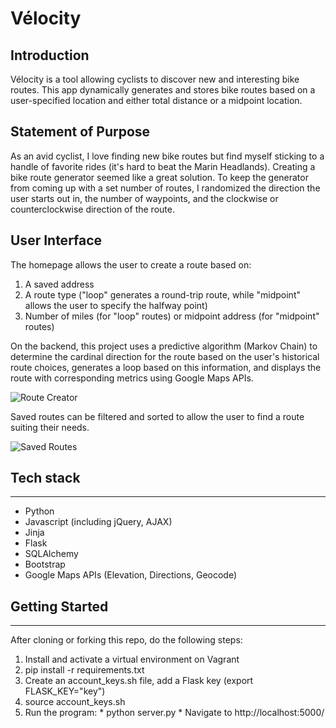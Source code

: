 # Vélocity

## Introduction

Vélocity is a tool allowing cyclists to discover new and interesting bike routes.  This app dynamically generates and stores bike routes based on a user-specified location and either total distance or a midpoint location.

## Statement of Purpose

As an avid cyclist, I love finding new bike routes but find myself sticking to a handle of favorite rides (it's hard to beat the Marin Headlands).  Creating a bike route generator seemed like a great solution.  To keep the generator from coming up with a set number of routes, I randomized the direction the user starts out in, the number of waypoints, and the clockwise or counterclockwise direction of the route.

## User Interface

The homepage allows the user to create a route based on:
  1. A saved address
  2. A route type ("loop" generates a round-trip route, while "midpoint" allows the user to specify the halfway point)
  3. Number of miles (for "loop" routes) or midpoint address (for "midpoint" routes)

On the backend, this project uses a predictive algorithm (Markov Chain) to determine the cardinal direction for the route based on the user's historical route choices, generates a loop based on this information, and displays the route with corresponding metrics using Google Maps APIs. 


![Route Creator](http://g.recordit.co/9Qdooe48PV.gif)

Saved routes can be filtered and sorted to allow the user to find a route suiting their needs.


![Saved Routes](http://g.recordit.co/nDYUNEomHV.gif)

## Tech stack
-------------------------
* Python
* Javascript (including jQuery, AJAX)
* Jinja
* Flask
* SQLAlchemy
* Bootstrap
* Google Maps APIs (Elevation, Directions, Geocode)

## Getting Started
-------------------------
After cloning or forking this repo, do the following steps:
  1. Install and activate a virtual environment on Vagrant
  2. pip install -r requirements.txt
  3. Create an account_keys.sh file, add a Flask key (export FLASK_KEY="key")
  4. source account_keys.sh
  5. Run the program:
    * python server.py
    * Navigate to http://localhost:5000/
